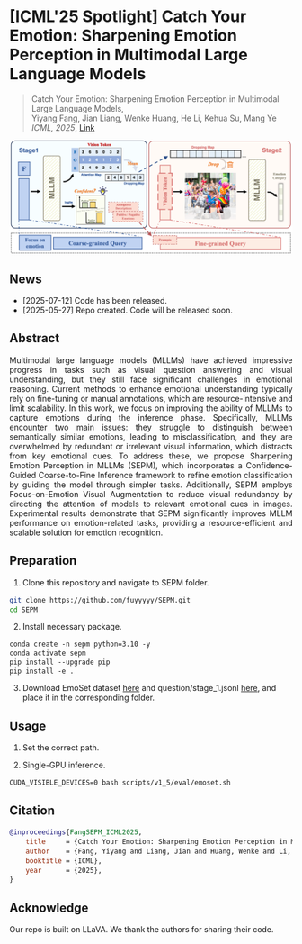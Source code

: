 # [ICML'25 Spotlight] Catch Your Emotion: Sharpening Emotion Perception in Multimodal Large Language Models
> Catch Your Emotion: Sharpening Emotion Perception in Multimodal Large Language Models,            
> Yiyang Fang, Jian Liang, Wenke Huang, He Li, Kehua Su, Mang Ye
> *ICML, 2025*, [Link](https://openreview.net/pdf?id=IYOksPHJKT)
>
> <div align="center">
<img alt="method" src="image/SEPM.png">
</div>

## News
* [2025-07-12] Code has been released.
* [2025-05-27] Repo created. Code will be released soon.

## Abstract
<div align="justify">
Multimodal large language models (MLLMs) have achieved impressive progress in tasks such as visual question answering and visual understanding, but they still face significant challenges in emotional reasoning. Current methods to enhance emotional understanding typically rely on fine-tuning or manual annotations, which are resource-intensive and limit scalability. In this work, we focus on improving the ability of MLLMs to capture emotions during the inference phase. Specifically, MLLMs encounter two main issues: they struggle to distinguish between semantically similar emotions, leading to misclassification, and they are overwhelmed by redundant or irrelevant visual information, which distracts from key emotional cues. To address these, we propose Sharpening Emotion Perception in MLLMs (SEPM), which incorporates a Confidence-Guided Coarse-to-Fine Inference framework to refine emotion classification by guiding the model through simpler tasks. Additionally, SEPM employs Focus-on-Emotion Visual Augmentation to reduce visual redundancy by directing the attention of models to relevant emotional cues in images. Experimental results demonstrate that SEPM significantly improves MLLM performance on emotion-related tasks, providing a resource-efficient and scalable solution for emotion recognition.
</div>

## Preparation
1. Clone this repository and navigate to SEPM folder.
```bash
git clone https://github.com/fuyyyyy/SEPM.git
cd SEPM
```

2. Install necessary package.
```Shell
conda create -n sepm python=3.10 -y
conda activate sepm
pip install --upgrade pip 
pip install -e .
```

3. Download EmoSet dataset [here](https://github.com/JingyuanYY/EmoSet) and question/stage_1.jsonl [here](https://drive.google.com/file/d/11LD6LtPORgwT6Y_9iE84kKB6O9pGSvD2/view?usp=sharing), and place it in the corresponding folder.

## Usage
1. Set the correct path.

2. Single-GPU inference.
```Shell
CUDA_VISIBLE_DEVICES=0 bash scripts/v1_5/eval/emoset.sh
```

## Citation
```bibtex
@inproceedings{FangSEPM_ICML2025,
    title     = {Catch Your Emotion: Sharpening Emotion Perception in Multimodal Large Language Models},
    author    = {Fang, Yiyang and Liang, Jian and Huang, Wenke and Li, He and Su, Kehua and Ye, Mang},
    booktitle = {ICML},
    year      = {2025},
}
```


## Acknowledge
Our repo is built on LLaVA. We thank the authors for sharing their code.
